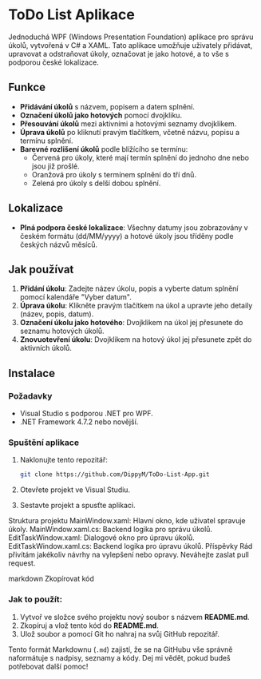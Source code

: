 # ToDo List Aplikace

Jednoduchá WPF (Windows Presentation Foundation) aplikace pro správu úkolů, vytvořená v C# a XAML. Tato aplikace umožňuje uživately přidávat, upravovat a odstraňovat úkoly, označovat je jako hotové, a to vše s podporou české lokalizace.

## Funkce

- **Přidávání úkolů** s názvem, popisem a datem splnění.
- **Označení úkolů jako hotových** pomocí dvojkliku.
- **Přesouvání úkolů** mezi aktivními a hotovými seznamy dvojklikem.
- **Úprava úkolů** po kliknutí pravým tlačítkem, včetně názvu, popisu a termínu splnění.
- **Barevné rozlišení úkolů** podle blížícího se termínu:
  - Červená pro úkoly, které mají termín splnění do jednoho dne nebo jsou již prošlé.
  - Oranžová pro úkoly s termínem splnění do tří dnů.
  - Zelená pro úkoly s delší dobou splnění.
  
## Lokalizace

- **Plná podpora české lokalizace**: Všechny datumy jsou zobrazovány v českém formátu (dd/MM/yyyy) a hotové úkoly jsou tříděny podle českých názvů měsíců.

## Jak používat

1. **Přidání úkolu**: Zadejte název úkolu, popis a vyberte datum splnění pomocí kalendáře "Vyber datum".
2. **Úprava úkolu**: Klikněte pravým tlačítkem na úkol a upravte jeho detaily (název, popis, datum).
3. **Označení úkolu jako hotového**: Dvojklikem na úkol jej přesunete do seznamu hotových úkolů.
4. **Znovuotevření úkolu**: Dvojklikem na hotový úkol jej přesunete zpět do aktivních úkolů.

## Instalace

### Požadavky

- Visual Studio s podporou .NET pro WPF.
- .NET Framework 4.7.2 nebo novější.

### Spuštění aplikace

1. Naklonujte tento repozitář:
   ```bash
   git clone https://github.com/DippyM/ToDo-List-App.git

2. Otevřete projekt ve Visual Studiu.

3. Sestavte projekt a spusťte aplikaci.

Struktura projektu
MainWindow.xaml: Hlavní okno, kde uživatel spravuje úkoly.
MainWindow.xaml.cs: Backend logika pro správu úkolů.
EditTaskWindow.xaml: Dialogové okno pro úpravu úkolů.
EditTaskWindow.xaml.cs: Backend logika pro úpravu úkolů.
Příspěvky
Rád přivítám jakékoliv návrhy na vylepšení nebo opravy. Neváhejte zaslat pull request.

markdown
Zkopírovat kód

### Jak to použít:
1. Vytvoř ve složce svého projektu nový soubor s názvem **README.md**.
2. Zkopíruj a vlož tento kód do **README.md**.
3. Ulož soubor a pomocí Git ho nahraj na svůj GitHub repozitář.

Tento formát Markdownu (`.md`) zajistí, že se na GitHubu vše správně naformátuje s nadpisy, seznamy a kódy. Dej mi vědět, pokud budeš potřebovat další pomoc!





